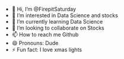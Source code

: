 - 👋 Hi, I’m @FirepitSaturday
- 👀 I’m interested in Data Science and stocks
- 🌱 I’m currently learning Data Science
- 💞️ I’m looking to collaborate on Stocks
- 📫 How to reach me Github
- 😄 Pronouns: Dude
- ⚡ Fun fact: I love xmas lights

<!---
FirepitSaturday/FirepitSaturday is a ✨ special ✨ repository because its `README.md` (this file) appears on your GitHub profile.
You can click the Preview link to take a look at your changes.
--->
